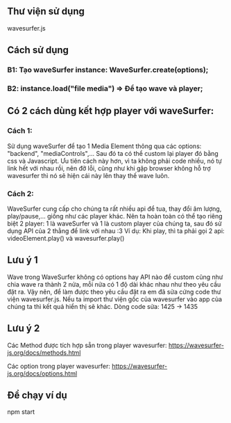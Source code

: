 ## Thư viện sử dụng
wavesurfer.js
## Cách sử dụng
### B1: Tạo waveSurfer instance: WaveSurfer.create(options);
### B2: instance.load("file media") => Để tạo wave và player;

## Có 2 cách dùng kết hợp player với waveSurfer:
### Cách 1: 
Sử dụng waveSurfer để tạo 1 Media Element thông qua các options: "backend", "mediaControls",... Sau đó ta có thể custom lại player đó bằng css và Javascript.
Ưu tiên cách này hơn, vì ta không phải code nhiều, nó tự link hết với nhau rồi, nên đỡ lỗi, cũng như khi gặp browser không hỗ trợ wavesurfer thì nó sẽ hiện cái này lên thay thế wave luôn.

### Cách 2: 
WaveSurfer cung cấp cho chúng ta rất nhiều api để tua, thay đổi âm lượng, play/pause,... giống như các player khác. Nên ta hoàn toàn có thể tạo riêng biệt 2 player: 1 là waveSurfer và 1 là custom player của chúng ta, sau đó sử dụng API của 2 thằng để link với nhau :3
Ví dụ: Khi play, thì ta phải gọi 2 api: videoElement.play() và wavesurfer.play()

## Lưu ý 1
Wave trong WaveSurfer không có options hay API nào để custom cũng như chia wave ra thành 2 nửa, mỗi nửa có 1 độ dài khác nhau như theo yêu cầu đặt ra.
Vậy nên, để làm được theo yêu cầu đặt ra em đã sửa cứng code thư viện wavesurfer.js. Nếu ta import thư viện gốc của wavesurfer vào app của chúng ta thì kết quả hiển thị sẽ khác.
Dòng code sửa: 1425 -> 1435

## Lưu ý 2
Các Method được tích hợp sẵn trong player wavesurfer:
https://wavesurfer-js.org/docs/methods.html

Các option trong player wavesurfer:
https://wavesurfer-js.org/docs/options.html

## Để chạy ví dụ
npm start
